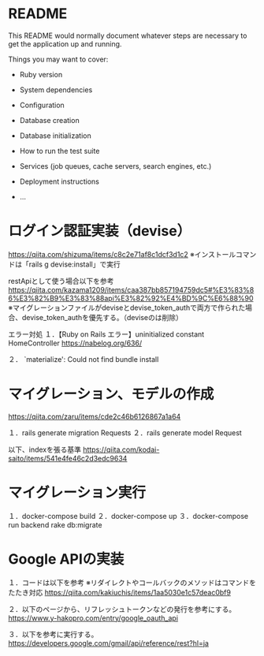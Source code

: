 # README

This README would normally document whatever steps are necessary to get the
application up and running.

Things you may want to cover:

* Ruby version

* System dependencies

* Configuration

* Database creation

* Database initialization

* How to run the test suite

* Services (job queues, cache servers, search engines, etc.)

* Deployment instructions

* ...

# ログイン認証実装（devise）
https://qiita.com/shizuma/items/c8c2e71af8c1dcf3d1c2
※インストールコマンドは「rails g devise:install」で実行

restApiとして使う場合以下を参考
https://qiita.com/kazama1209/items/caa387bb857194759dc5#%E3%83%86%E3%82%B9%E3%83%88api%E3%82%92%E4%BD%9C%E6%88%90
※マイグレーションファイルがdeviseとdevise_token_authで両方で作られた場合、devise_token_authを優先する。（deviseのは削除）

エラー対処
１．【Ruby on Rails エラー】uninitialized constant HomeController
https://nabelog.org/636/

２． `materialize': Could not find
bundle install

# マイグレーション、モデルの作成
https://qiita.com/zaru/items/cde2c46b6126867a1a64

１．rails generate migration Requests
２．rails generate model Request

以下、indexを張る基準
https://qiita.com/kodai-saito/items/541e4fe46c2d3edc9634

# マイグレーション実行

１．docker-compose build
２．docker-compose up
３．docker-compose run backend rake db:migrate

# Google APIの実装

１．コードは以下を参考
※リダイレクトやコールバックのメソッドはコマンドをたたき対応
https://qiita.com/kakiuchis/items/1aa5030e1c57deac0bf9

２．以下のページから、リフレッシュトークンなどの発行を参考にする。
https://www.y-hakopro.com/entry/google_oauth_api

３．以下を参考に実行する。
https://developers.google.com/gmail/api/reference/rest?hl=ja
